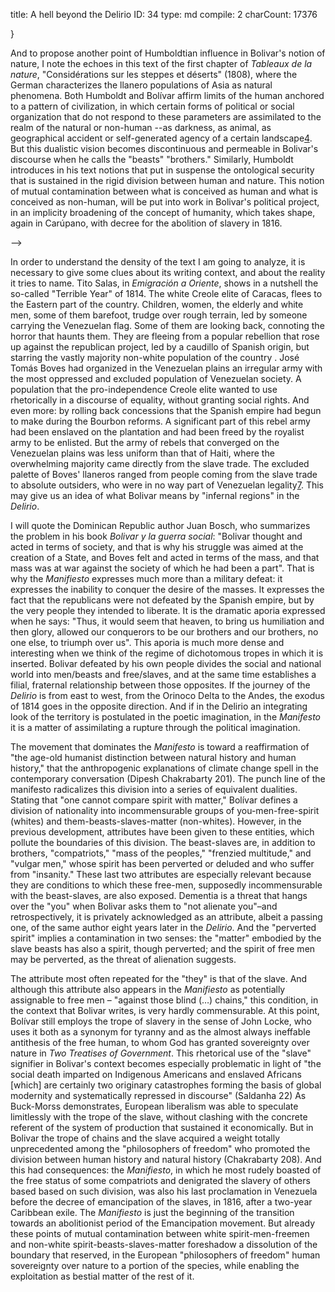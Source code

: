 title:          A hell beyond the Delirio
ID:             34
type:           md
compile:        2
charCount:      17376


<!-- 
<Pero no se trata de dejar el Delirio de lado, como ya dije, sino de pensar cómo conversa con un texto destacado por la *arché* propiamente bolivariana, en torno a la pregunta del señorío de la humanidad sobre la naturaleza. En este sentido, es bueno recordar lo que señala Manzoni: >.Como ha señalado Manzoni, el *Delirio* postula una integración poética e imaginaria de distintas regiones que conforman el territorio suramericano [-;;Manzoni pp]. Y en efecto, todo el recorrido que precede al ascenso alucinado al Chimborazo presenta una tensión entre los límites topográficos, y la voluntad del "estandarte" (gran)colombiano para allanarlos. 

Bolívar "venía envuelto en el manto de Iris desde donde paga su tributo el caudaloso Orinoco al Dios de las aguas". Entre la saturación neoclásica se convocan las "bocas" del Dragón y la Serpiente: las amplias desembocaduras donde las aguas del río Orinoco entran en el mar Caribe. Así, la voz traza su trayectoria desde el extremo oriental de la costa Caribe de la gran Colombia, hasta la "región glacial", donde ve las "sienes exelsas del dominador de los Andes": el amplio volcán del Chimborazo, hacia el extremo suroccidental del mapa (gran)colombiano. Es decir, la voz poética integra en su recorrido, bajo el "estandarte" del naciente --y breve-- estado-nación, territorios separados por las densas cordilleras suramericanas. Por eso, entre los argumentos que se da la voz para "trepar sobre los cabellos canosos del gigante de la tierra", se recuerda sus hazañas previas y concluye que "la tierra se ha allanado a los pies de Colombia".

Para llegar a esta conclusión, la voz enumera los obstáculos que ha superado con el "manto de Iris que me ha servido de estandarte". Este "manto" se vuelve el sujeto de la acción, y es él quien "en mis manos", recorre "regiones infernales", surca "los ríos y los mares", y sube "sobre los hombros gigantescos de los andes". En la enumeración, todos los obstáculos son naturales, con excepción del primero. Y en esa irregularidad es donde la naturaleza paisajística y alegórica del *Delirio* empieza conversar con la naturaleza categorial y programática del *Manifiesto*. 



Esto ocurre justo en la oración donde la voz poética ancla el sentido referencial del "manto de Iris" que lo envolvía en la primera línea.

 una obra tan imposible de ejecutar súbitamente, que está fuera del alcance de todo poder humano
 
 estando la masa de los pueblos descarriada por el fanatismo religioso, y seducida por el incentivo de la anarquía devoradora
 
  ¿Cómo podría preponderar la simple teoría de la filosofía política sin otros apoyos que la verdad y la naturaleza, contra el vicio armado con el desenfreno de la licencia, sin más límites que su alcance y convertido de repente por un prestigio religioso en virtud política y en caridad cristiana?
  
  No, no son los hombres vulgares los que pueden calcular el eminente valor del reino de la libertad, para que lo prefieran a la ciega ambición y a la vil codicia
  
   no estando en la esfera de las facultades de un general o magistrado contener en un momento de turbulencia, de choque, y de divergencia de opiniones el torrente de las pasiones humanas, que agitadas por el movimiento de las revoluciones se aumentan en razón de la fuerza que las resiste
   
    El hombre es el débil juguete de la fortuna, sobre la cual suele calcular con fundamento muchas veces, sin poder contar con ella jamás, porque nuestra esfera no está en contacto con la suya de un orden muy superior a la nuestra
    
    La convicción de mi inocencia me la persuade mi corazón, y este testimonio es para mí el más auténtico, bien que parezca un orgulloso delirio
    
    hasta volver segundamente a libertaros, por la senda del occidente, regada con tanta sangre y adornada de tantos laureles.
    
    No comparéis vuestras fuerzas físicas con las enemigas, porque no es comparable el espíritu con la materia. Vosotros sois hombres, ellos son bestias, vosotros sois libres, ellos esclavos.
    
 
 Es laudable, es noble y sublime, vindicar la naturaleza ultrajada por la tiranía; nada es comparable a la grandeza de este acto y aun cuando la desolación y la muerte sean el premio de tan glorioso intento, no hay razón para condenarlo, porque no es lo asequible lo que se debe hacer, sino aquello que el derecho nos autoriza

tan horroroso como imposible pintaros. Vuestros hermanos y no los españoles han desgarrado vuestro seno, derramando vuestra sangre, incendiando vuestros hogares, y os han condenado a la expatriació

un proyecto agigantado, superior a todas las fuerzas humanas


-->


<!--



- "Using adjectives such as colossal, majestic, and heavenly, the German explorerinevitably associated the experience of American mountains with thesublime and, therefore, as noted by Mary Louise Pratt, consolidateda view of “a nature that dwarfs humans, commands their being, anddefies their powers of perception” (119–20)"


- inevitable as a starting point
- from the Orinoco to the Andes, passing through the Amazon jungle and the plains. 
- the imaginary integration of the continent's geography, which Manzoni has already pointed out in her  study of Bolívar's writing. The journey from the Caribbean to the other side of the Andes and Chimborazo, passing through the Amazon, epically allegorizes Humboldt's overview of American nature that revolutionized the 19th century literati. But it also traces the territories of the liberating campaign that Bolívar traversed
- advocacy for abolitionism, and the struggle for the confederation of what we call today Latin America. 
- It is true that _on Chimborazo_ Humboldt's experience of American nature invariably leads to an aestheticization that dialogues with Bolívar's _Delirio_. But to define the whole Humboldt-Bolivarian American experience exclusively from that writing experience is sustained in an archive politics that belongs to a posthumous, post and perhaps anti-Bolivarian program of instrumentalization.
- the affirmation of a nature that when it is not measurable is excluded from the order of rationality and assimilated to the order of the aesthetic sublime, would place Humboldt and Bolivar still too close to "the old Viconian-Hobbesian idea that we, humans, could have proper knowledge of only civil and political institutions because we made them, while nature remains God's work and ultimately inscrutable to man" (Dipesh Chakrabarty 201). <!-- provide an argument here, basically saying that they are not as close as they seem. En plan: de Humboldt, se discute aquí y allá, y la verdad es que no parece. Y en cuanto a Bolívar, es fundamental tener presente que de acuerdo a su política de impresión y su política de archivo, el documento clave es el "Manifiesto"

- In the case of the former, there would be some echoes of the inscrutable as the limit of the civil in the notion of the plains as a barrier to history, and of the llaneros whose agency belonged to the plains. In the case of Bolivar, in the _Manifesto_ he resorts to providence to give a name to that which politically orders the sunderedness of human race. In both cases, there are other areas of his work that reestablish a radically different relationship with the immeasurable natural of _Views_ and _Manifesto_. But even if we remain within these texts, the mutual contamination of the commensurable and the incommensurable makes it difficult to sustain that vision, which before the _Delirium_ and after the _Manifesto_ Hegel would categorically organize as peoples belonging to history and peoples belonging to geography.

- modern state building--which is what Bolivar is a relevant author for
- _Delirio_ is hardly about nature, since "the explicit omnipresence of the self, the identification of the narrative self with the biographical self, and the use of nature to reflect on a subjectivity before which, in the end, nature disappears and to which it ends up ceding all protagonism" (13). 
- To unpack a concept of nature in Bolívar, it is necessary to have a closer look to the territorial dimension of the Bolivarian experience. The _Manifiesto_ approaches us to a moment prior to Bolivar's abolitionist superstardom, where the tension with the "Humboldt tracks" is less evident but more significant for the process of South American emancipation in general, and particularly for the epistemic crisis that was part of this process --and which Bolivar allegorizes with his "head" grazing "the summit of the firmament". Is this what I post that can be found in the _Manifiesto_: the closing statement of the so called "Terrible Year" of 1814, in which Bolívar recognized its project as one "gigantic and superior to all human strength."


do a transition to manifesto out of this 

Aquí la naturaleza no es un marco referencial paisajístico, sobresaturado de referencias mitológicas por un escritor amateur.
To explain, in 1814, the defeat of his army at the hands of the llaneros, Bolivar resorts to an animalization of non-white populations -part of the slave production system of colonialism[3](#ftn9)-- by calling them "beasts." 

-->}
And to propose another point of Humboldtian influence in Bolivar's notion of nature, I note the echoes in this text of the first chapter of _Tableaux de la nature_, "Considérations sur les steppes et déserts" (1808), where the German characterizes the llanero populations of Asia as natural phenomena. Both Humboldt and Bolívar affirm limits of the human anchored to a pattern of civilization, in which certain forms of political or social organization that do not respond to these parameters are assimilated to the realm of the natural or non-human --as darkness, as animal, as geographical accident or self-generated agency of a certain landscape[4](#ftn10). But this dualistic vision becomes discontinuous and permeable in Bolivar's discourse when he calls the "beasts" "brothers." Similarly, Humboldt introduces in his text notions that put in suspense the ontological security that is sustained in the rigid division between human and nature. This notion of mutual contamination between what is conceived as human and what is conceived as non-human, will be put into work in Bolivar's political project, in an implicity broadening of the concept of humanity, which takes shape, again in Carúpano, with decree for the abolition of slavery in 1816.

-->

In order to understand the density of the text I am going to analyze, it is necessary to give some clues about its writing context, and about the reality it tries to name. Tito Salas, in _Emigración a Oriente_, shows in a nutshell the so-called "Terrible Year" of 1814. The white Creole elite of Caracas, flees to the Eastern part of the country. Children, women, the elderly and white men, some of them barefoot, trudge over rough terrain, led by someone carrying the Venezuelan flag. Some of them are looking back, connoting the horror that haunts them. They are fleeing from a popular rebellion that rose up against the republican project, led by a caudillo of Spanish origin, but starring the vastly majority non-white population of the country <!-- agregar nota apoyado en Castro-Gómez y otros para indicar a qué me refiero con esta categoría -->. José Tomás Boves had organized in the Venezuelan plains an irregular army with the most oppressed and excluded population of Venezuelan society. A population that the pro-independence Creole elite wanted to use rhetorically in a discourse of equality, without granting social rights. And even more: by rolling back concessions that the Spanish empire had begun to make during the Bourbon reforms. A significant part of this rebel army had been enslaved on the plantation and had been freed by the royalist army to be enlisted. But the army of rebels that converged on the Venezuelan plains was less uniform than that of Haiti, where the overwhelming majority came directly from the slave trade. The excluded palette of Boves' llaneros ranged from people coming from the slave trade to absolute outsiders, who were in no way part of Venezuelan legality[7](#ftn13). This may give us an idea of what Bolivar means by "infernal regions" in the _Delirio_.

I will quote the Dominican Republic author Juan Bosch, who summarizes the problem in his book _Bolivar y la guerra social_: "Bolivar thought and acted in terms of society, and that is why his struggle was aimed at the creation of a State, and Boves felt and acted in terms of the mass, and that mass was at war against the society of which he had been a part". That is why the _Manifiesto_ expresses much more than a military defeat: it expresses the inability to conquer the desire of the masses. It expresses the fact that the republicans were not defeated by the Spanish empire, but by the very people they intended to liberate. It is the dramatic aporia expressed when he says: "Thus, it would seem that heaven, to bring us humiliation and then glory, allowed our conquerors to be our brothers and our brothers, no one else, to triumph over us". This aporia is much more dense and interesting when we think of the regime of dichotomous tropes in which it is inserted. Bolivar defeated by his own people divides the social and national world into men/beasts and free/slaves, and at the same time establishes a filial, fraternal relationship between those opposites. If the journey of the _Delirio_ is from east to west, from the Orinoco Delta to the Andes, the exodus of 1814 goes in the opposite direction. <!-- Unpack what is comming. Explain what is  this and give a foreshsadow of how it contributes to argue with Chakrabarty --> And if in the Delirio an integrating look of the territory is postulated in the poetic imagination, in the _Manifesto_ it is a matter of assimilating a rupture through the political imagination.

The movement that dominates the _Manifesto_ is toward a reaffirmation of "the age-old humanist distinction between natural history and human history," that the anthropogenic explanations of climate change spell in the contemporary conversation (Dipesh Chakrabarty 201). The punch line of the manifesto radicalizes this division into a series of equivalent dualities. Stating that "one cannot compare spirit with matter," Bolívar defines a division of nationality into incommensurable groups of you-men-free-spirit (whites) and them-beasts-slaves-matter (non-whites). However, in the previous development, attributes have been given to these entities, which pollute the boundaries of this division. The beast-slaves are, in addition to brothers, "compatriots," "mass of the peoples," "frenzied multitude," and "vulgar men," whose spirit has been perverted or deluded and who suffer from "insanity." These last two attributes are especially relevant because they are conditions to which these free-men, supposedly incommensurable with the beast-slaves, are also exposed. Dementia is a threat that hangs over the "you" when Bolivar asks them to "not alienate you"–and retrospectively, it is privately acknowledged as an attribute, albeit a passing one, of the same author eight years later in the _Delirio_. And the "perverted spirit" implies a contamination in two senses: the "matter" embodied by the slave beasts has also a spirit, though perverted; and the spirit of free men may be perverted, as the threat of alienation suggests.

The attribute most often repeated for the "they" is that of the slave. And although this attribute also appears in the _Manifiesto_ as potentially assignable to free men – "against those blind (…) chains," this condition, in the context that Bolivar writes, is very hardly commensurable. At this point, Bolívar still employs the trope of slavery in the sense of John Locke, who uses it both as a synonym for tyranny and as the almost always ineffable antithesis of the free human, to whom God has granted sovereignty over nature in _Two Treatises of Government_. This rhetorical use of the "slave" signifier in Bolivar's context becomes especially problematic in light of "the social death imparted on Indigenous Americans and enslaved Africans [which] are certainly two originary catastrophes forming the basis of global modernity and systematically repressed in discourse" (Saldanha 22) As Buck-Morss demonstrates, European liberalism was able to speculate limitlessly with the trope of the slave, without clashing with the concrete referent of the system of production that sustained it economically. But in Bolivar the trope of chains and the slave acquired a weight totally unprecedented among the "philosophers of freedom" who promoted the division between human history and natural history (Chakrabarty 208). And this had consequences: the _Manifiesto_, in which he most rudely boasted of the free status of some compatriots and denigrated the slavery of others based based on such division, was also his last proclamation in Venezuela before the decree of emancipation of the slaves, in 1816, after a two-year Caribbean exile.  The _Manifiesto_ is just the beginning of the transition towards an abolitionist period of the Emancipation movement. But already these points of mutual contamination between white spirit-men-freemen and non-white spirit-beasts-slaves-matter foreshadow a dissolution of the boundary that reserved, in the European "philosophers of freedom" human sovereignty over nature to a portion of the species, while enabling the exploitation as bestial matter of the rest of it.

